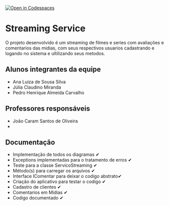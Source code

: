 [![Open in Codespaces](https://classroom.github.com/assets/launch-codespace-f4981d0f882b2a3f0472912d15f9806d57e124e0fc890972558857b51b24a6f9.svg)](https://classroom.github.com/open-in-codespaces?assignment_repo_id=10663063)
# Streaming Service
O projeto desenvolvido é um streaming de filmes e series com avaliações e comentarios das midias, com seus respectivos usuarios cadastrando e logando no sistema e ultilizando seus metodos.
## Alunos integrantes da equipe

* Ana Luiza de Sousa Silva
* Júlia Claudino Miranda
* Pedro Henrique Almeida Carvalho

## Professores responsáveis

* João Caram Santos de Oliveira
* 
## Documentação

- Implementação de todos os diagramas ✔
- Exceptions implementadas para o tratamento de erros ✔
- Teste para a classe ServicoStreaming ✔
- Método(s) para carregar os arquivos ✔
- Interface IComentar para deixar o codigo abstrato✔
- Criação do aplicativo para testar o codigo ✔
- Cadastro de clientes ✔
- Comentarios em Midias ✔
- Codigo documentado ✔

